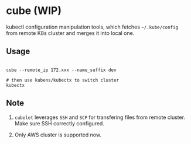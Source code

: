 # cube (WIP)
kubectl configuration manipulation tools, which fetches `~/.kube/config` from remote K8s cluster and merges it into local one.

## Usage

```terminal

cube --remote_ip 172.xxx --name_suffix dev

# then use kubens/kubectx to switch cluster
kubectx

```

## Note
1. `cubelet` leverages `SSH` and `SCP` for transfering files from remote cluster. Make sure SSH correctly configured.

2. Only AWS cluster is supported now.
